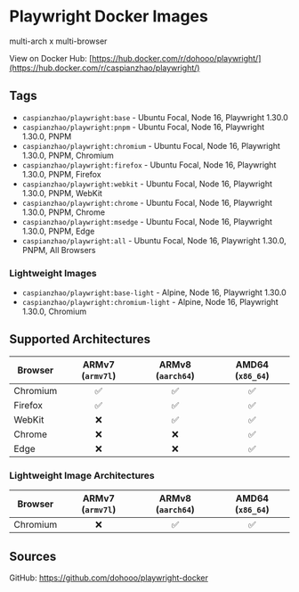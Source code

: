# Playwright Docker Images

multi-arch x multi-browser

View on Docker Hub: [https://hub.docker.com/r/dohooo/playwright/](https://hub.docker.com/r/caspianzhao/playwright/)

## Tags

- `caspianzhao/playwright:base` - Ubuntu Focal, Node 16, Playwright 1.30.0
- `caspianzhao/playwright:pnpm` - Ubuntu Focal, Node 16, Playwright 1.30.0, PNPM
- `caspianzhao/playwright:chromium` - Ubuntu Focal, Node 16, Playwright 1.30.0, PNPM, Chromium
- `caspianzhao/playwright:firefox` - Ubuntu Focal, Node 16, Playwright 1.30.0, PNPM, Firefox
- `caspianzhao/playwright:webkit` - Ubuntu Focal, Node 16, Playwright 1.30.0, PNPM, WebKit
- `caspianzhao/playwright:chrome` - Ubuntu Focal, Node 16, Playwright 1.30.0, PNPM, Chrome
- `caspianzhao/playwright:msedge` - Ubuntu Focal, Node 16, Playwright 1.30.0, PNPM, Edge
- `caspianzhao/playwright:all` - Ubuntu Focal, Node 16, Playwright 1.30.0, PNPM, All Browsers

### Lightweight Images

- `caspianzhao/playwright:base-light` - Alpine, Node 16, Playwright 1.30.0
- `caspianzhao/playwright:chromium-light` - Alpine, Node 16, Playwright 1.30.0, Chromium

## Supported Architectures

| Browser  | ARMv7 (`armv7l`) | ARMv8 (`aarch64`) | AMD64 (`x86_64`) |
| -------- | :--------------: | :---------------: | :--------------: |
| Chromium |        ✅         |         ✅         |        ✅         |
| Firefox  |        ✅         |         ✅         |        ✅         |
| WebKit   |        ❌         |         ✅         |        ✅         |
| Chrome   |        ❌         |         ❌         |        ✅         |
| Edge     |        ❌         |         ❌         |        ✅         |

### Lightweight Image Architectures

| Browser  | ARMv7 (`armv7l`) | ARMv8 (`aarch64`) | AMD64 (`x86_64`) |
| -------- | :--------------: | :---------------: | :--------------: |
| Chromium |        ❌         |         ✅         |        ✅         |

## Sources

GitHub: <https://github.com/dohooo/playwright-docker>
